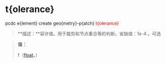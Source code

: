 # t{olerance}
pcdc e{lement} create geo{metry}-p{atch} <span style='color: red;'>t{olerance}</span>
> **描述：**容许值。用于裁剪和节点重合等的判断。省缺值：1e-4
。可选

> 
> **值：**
> 
> f（[float](数据类型/float/)，）

